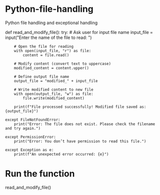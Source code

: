 # Python-file-handling
Python file handling and exceptional handling

  def read_and_modify_file():
    try:
        # Ask user for input file name
        input_file = input("Enter the name of the file to read: ")
        
        # Open the file for reading
        with open(input_file, "r") as file:
            content = file.read()

        # Modify content (convert text to uppercase)
        modified_content = content.upper()

        # Define output file name
        output_file = "modified_" + input_file
        
        # Write modified content to new file
        with open(output_file, "w") as file:
            file.write(modified_content)

        print(f"File processed successfully! Modified file saved as: {output_file}")

    except FileNotFoundError:
        print("Error: The file does not exist. Please check the filename and try again.")
    
    except PermissionError:
        print("Error: You don’t have permission to read this file.")
    
    except Exception as e:
        print(f"An unexpected error occurred: {e}")

# Run the function
read_and_modify_file()
